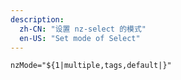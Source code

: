 ```yaml
---
description:
  zh-CN: "设置 nz-select 的模式"
  en-US: "Set mode of Select"
---
```


```html
nzMode="${1|multiple,tags,default|}"
```
